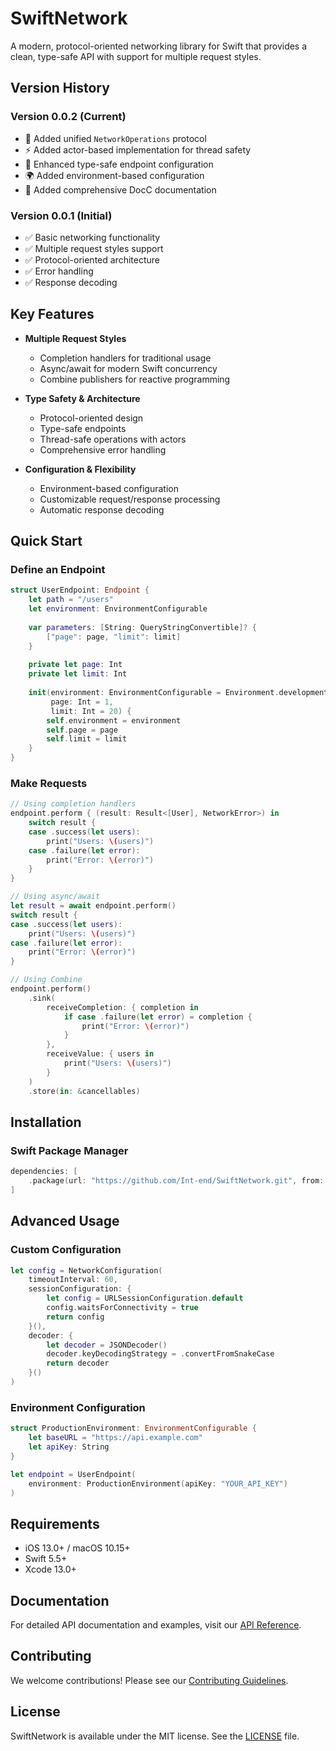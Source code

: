 # SwiftNetwork

A modern, protocol-oriented networking library for Swift that provides a clean, type-safe API with support for multiple request styles.

## Version History

### Version 0.0.2 (Current)
- 🔄 Added unified `NetworkOperations` protocol
- ⚡️ Added actor-based implementation for thread safety
- 🎯 Enhanced type-safe endpoint configuration
- 🌍 Added environment-based configuration
- 📝 Added comprehensive DocC documentation

### Version 0.0.1 (Initial)
- ✅ Basic networking functionality
- ✅ Multiple request styles support
- ✅ Protocol-oriented architecture
- ✅ Error handling
- ✅ Response decoding

## Key Features

- **Multiple Request Styles**
  - Completion handlers for traditional usage
  - Async/await for modern Swift concurrency
  - Combine publishers for reactive programming

- **Type Safety & Architecture**
  - Protocol-oriented design
  - Type-safe endpoints
  - Thread-safe operations with actors
  - Comprehensive error handling

- **Configuration & Flexibility**
  - Environment-based configuration
  - Customizable request/response processing
  - Automatic response decoding

## Quick Start

### Define an Endpoint

```swift
struct UserEndpoint: Endpoint {
    let path = "/users"
    let environment: EnvironmentConfigurable
    
    var parameters: [String: QueryStringConvertible]? {
        ["page": page, "limit": limit]
    }
    
    private let page: Int
    private let limit: Int
    
    init(environment: EnvironmentConfigurable = Environment.development,
         page: Int = 1,
         limit: Int = 20) {
        self.environment = environment
        self.page = page
        self.limit = limit
    }
}
```

### Make Requests

```swift
// Using completion handlers
endpoint.perform { (result: Result<[User], NetworkError>) in
    switch result {
    case .success(let users):
        print("Users: \(users)")
    case .failure(let error):
        print("Error: \(error)")
    }
}

// Using async/await
let result = await endpoint.perform()
switch result {
case .success(let users):
    print("Users: \(users)")
case .failure(let error):
    print("Error: \(error)")
}

// Using Combine
endpoint.perform()
    .sink(
        receiveCompletion: { completion in
            if case .failure(let error) = completion {
                print("Error: \(error)")
            }
        },
        receiveValue: { users in
            print("Users: \(users)")
        }
    )
    .store(in: &cancellables)
```

## Installation

### Swift Package Manager

```swift
dependencies: [
    .package(url: "https://github.com/Int-end/SwiftNetwork.git", from: "0.0.3")
]
```

## Advanced Usage

### Custom Configuration

```swift
let config = NetworkConfiguration(
    timeoutInterval: 60,
    sessionConfiguration: {
        let config = URLSessionConfiguration.default
        config.waitsForConnectivity = true
        return config
    }(),
    decoder: {
        let decoder = JSONDecoder()
        decoder.keyDecodingStrategy = .convertFromSnakeCase
        return decoder
    }()
)
```

### Environment Configuration

```swift
struct ProductionEnvironment: EnvironmentConfigurable {
    let baseURL = "https://api.example.com"
    let apiKey: String
}

let endpoint = UserEndpoint(
    environment: ProductionEnvironment(apiKey: "YOUR_API_KEY")
)
```

## Requirements

- iOS 13.0+ / macOS 10.15+
- Swift 5.5+
- Xcode 13.0+

## Documentation

For detailed API documentation and examples, visit our [API Reference](docs/API.md).

## Contributing

We welcome contributions! Please see our [Contributing Guidelines](CONTRIBUTING.md).

## License

SwiftNetwork is available under the MIT license. See the [LICENSE](LICENSE) file.
